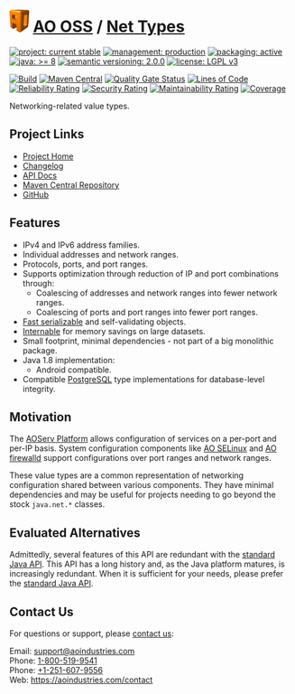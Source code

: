 # [<img src="ao-logo.png" alt="AO Logo" width="35" height="40">](https://github.com/ao-apps) [AO OSS](https://github.com/ao-apps/ao-oss) / [Net Types](https://github.com/ao-apps/ao-net-types)

[![project: current stable](https://oss.aoapps.com/ao-badges/project-current-stable.svg)](https://aoindustries.com/life-cycle#project-current-stable)
[![management: production](https://oss.aoapps.com/ao-badges/management-production.svg)](https://aoindustries.com/life-cycle#management-production)
[![packaging: active](https://oss.aoapps.com/ao-badges/packaging-active.svg)](https://aoindustries.com/life-cycle#packaging-active)  
[![java: &gt;= 8](https://oss.aoapps.com/ao-badges/java-8.svg)](https://docs.oracle.com/javase/8/)
[![semantic versioning: 2.0.0](https://oss.aoapps.com/ao-badges/semver-2.0.0.svg)](http://semver.org/spec/v2.0.0.html)
[![license: LGPL v3](https://oss.aoapps.com/ao-badges/license-lgpl-3.0.svg)](https://www.gnu.org/licenses/lgpl-3.0)

[![Build](https://github.com/ao-apps/ao-net-types/workflows/Build/badge.svg?branch=master)](https://github.com/ao-apps/ao-net-types/actions?query=workflow%3ABuild)
[![Maven Central](https://maven-badges.herokuapp.com/maven-central/com.aoapps/ao-net-types/badge.svg)](https://maven-badges.herokuapp.com/maven-central/com.aoapps/ao-net-types)
[![Quality Gate Status](https://sonarcloud.io/api/project_badges/measure?branch=master&project=com.aoapps%3Aao-net-types&metric=alert_status)](https://sonarcloud.io/dashboard?branch=master&id=com.aoapps%3Aao-net-types)
[![Lines of Code](https://sonarcloud.io/api/project_badges/measure?branch=master&project=com.aoapps%3Aao-net-types&metric=ncloc)](https://sonarcloud.io/component_measures?branch=master&id=com.aoapps%3Aao-net-types&metric=ncloc)  
[![Reliability Rating](https://sonarcloud.io/api/project_badges/measure?branch=master&project=com.aoapps%3Aao-net-types&metric=reliability_rating)](https://sonarcloud.io/component_measures?branch=master&id=com.aoapps%3Aao-net-types&metric=Reliability)
[![Security Rating](https://sonarcloud.io/api/project_badges/measure?branch=master&project=com.aoapps%3Aao-net-types&metric=security_rating)](https://sonarcloud.io/component_measures?branch=master&id=com.aoapps%3Aao-net-types&metric=Security)
[![Maintainability Rating](https://sonarcloud.io/api/project_badges/measure?branch=master&project=com.aoapps%3Aao-net-types&metric=sqale_rating)](https://sonarcloud.io/component_measures?branch=master&id=com.aoapps%3Aao-net-types&metric=Maintainability)
[![Coverage](https://sonarcloud.io/api/project_badges/measure?branch=master&project=com.aoapps%3Aao-net-types&metric=coverage)](https://sonarcloud.io/component_measures?branch=master&id=com.aoapps%3Aao-net-types&metric=Coverage)

Networking-related value types.

## Project Links
* [Project Home](https://oss.aoapps.com/net-types/)
* [Changelog](https://oss.aoapps.com/net-types/changelog)
* [API Docs](https://oss.aoapps.com/net-types/apidocs/)
* [Maven Central Repository](https://central.sonatype.com/artifact/com.aoapps/ao-net-types)
* [GitHub](https://github.com/ao-apps/ao-net-types)

## Features
* IPv4 and IPv6 address families.
* Individual addresses and network ranges.
* Protocols, ports, and port ranges.
* Supports optimization through reduction of IP and port combinations through:
    * Coalescing of addresses and network ranges into fewer network ranges.
    * Coalescing of ports and port ranges into fewer port ranges.
* [Fast serializable](https://oss.aoapps.com/lang/apidocs/com.aoapps.lang/com/aoapps/lang/io/FastExternalizable.html) and self-validating objects.
* [Internable](https://oss.aoapps.com/lang/apidocs/com.aoapps.lang/com/aoapps/lang/util/Internable.html) for memory savings on large datasets.
* Small footprint, minimal dependencies - not part of a big monolithic package.
* Java 1.8 implementation:
    * Android compatible.
* Compatible [PostgreSQL](https://www.postgresql.org/) type implementations for database-level integrity.

## Motivation
The [AOServ Platform](https://aoindustries.com/aoserv/) allows configuration of services on a per-port and per-IP basis.  System configuration components like [AO SELinux](https://github.com/ao-apps/ao-selinux) and [AO firewalld](https://github.com/ao-apps/ao-firewalld) support configurations over port ranges and network ranges.

These value types are a common representation of networking configuration shared between various components.  They have minimal dependencies and may be useful for projects needing to go beyond the stock `java.net.*` classes.

## Evaluated Alternatives
Admittedly, several features of this API are redundant with the [standard Java API](https://docs.oracle.com/javase/7/docs/api/java/net/package-summary.html).  This API has a long history and, as the Java platform matures, is increasingly redundant.  When it is sufficient for your needs, please prefer the [standard Java API](https://docs.oracle.com/javase/7/docs/api/java/net/package-summary.html).

## Contact Us
For questions or support, please [contact us](https://aoindustries.com/contact):

Email: [support@aoindustries.com](mailto:support@aoindustries.com)  
Phone: [1-800-519-9541](tel:1-800-519-9541)  
Phone: [+1-251-607-9556](tel:+1-251-607-9556)  
Web: https://aoindustries.com/contact
